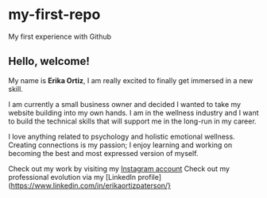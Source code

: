 # my-first-repo
My first experience with Github

## Hello, welcome!
My name is **Erika Ortiz**, I am really excited to finally get immersed in a new skill.

I am currently a small business owner and decided I wanted to take my website building into my own hands. I am in the wellness industry and I want to build the technical skills that will support me in the long-run in my career.

I love anything related to psychology and holistic emotional wellness. Creating connections is my passion; I enjoy learning and working on becoming the best and most expressed version of myself.

Check out my work by visiting my [Instagram account](instagram.com/easentialhealing)
Check out my professional evolution via my [LinkedIn profile](https://www.linkedin.com/in/erikaortizpaterson/}
